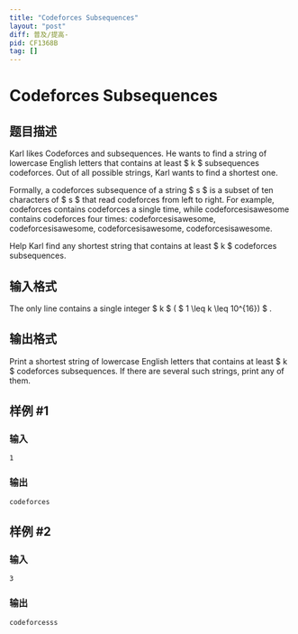 ```yaml
---
title: "Codeforces Subsequences"
layout: "post"
diff: 普及/提高-
pid: CF1368B
tag: []
---
```


# Codeforces Subsequences

## 题目描述

Karl likes Codeforces and subsequences. He wants to find a string of lowercase English letters that contains at least $ k $ subsequences codeforces. Out of all possible strings, Karl wants to find a shortest one.

Formally, a codeforces subsequence of a string $ s $ is a subset of ten characters of $ s $ that read codeforces from left to right. For example, codeforces contains codeforces a single time, while codeforcesisawesome contains codeforces four times:  codeforcesisawesome,  codeforcesisawesome,  codeforcesisawesome,  codeforcesisawesome.

Help Karl find any shortest string that contains at least $ k $ codeforces subsequences.

## 输入格式

The only line contains a single integer $ k $ ( $ 1 \leq k \leq 10^{16}) $ .

## 输出格式

Print a shortest string of lowercase English letters that contains at least $ k $ codeforces subsequences. If there are several such strings, print any of them.

## 样例 #1

### 输入

```
1
```

### 输出

```
codeforces
```

## 样例 #2

### 输入

```
3
```

### 输出

```
codeforcesss
```

